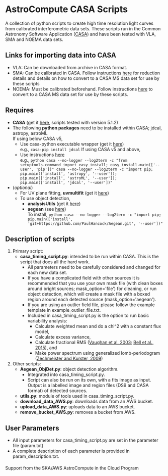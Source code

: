 # AstroCompute CASA Scripts
A collection of python scripts to create high time resolution light curves from calibrated interferometric data sets. These scripts run in the Common Astronomy Software Application ([CASA](http://casa.nrao.edu)) and have been tested with VLA, SMA and NOEMA data sets.

## Links for importing data into CASA
* VLA: Can be downloaded from archive in CASA format.
* SMA: Can be calibrated in CASA. Follow instructions [here](https://www.cfa.harvard.edu/sma/casa) for reduction details and details on how to convert to a CASA MS data set for use by these scripts
* NOEMA: Must be calibrated beforehand. Follow instructions [here](http://www.iram.fr/IRAMFR/ARC/documents/filler/casa-gildas.pdf) to convert to a CASA MS data set for use by these scripts.

## Requires
* **CASA** (get it [here](https://svn.cv.nrao.edu/casa/linux_distro/release/el6), scripts tested with version 5.1.2)
* The following **python packages** need to be installed within CASA; jdcal, astropy, astroML <br/>
If using below CASA v5,
   * Use casa-python executable wrapper (get it [here](https://github.com/radio-astro-tools/casa-python)) <br/>
   e.g., `casa-pip install jdcal`
If using CASA v5 and above,
   * Use instructions [here](http://docs.astropy.org/en/stable/install.html) <br/>
   e.g., ```python
   casa --no-logger --log2term -c "from setuptools.command import easy_install; easy_install.main(['--user', 'pip'])"
   casa --no-logger --log2term -c "import pip; pip.main(['install', 'astropy', '--user']); pip.main(['install', 'astroML', '--user']); pip.main(['install', 'jdcal', '--user'])"```
* (*optional*)
   * For UV plane fitting, **uvmultifit** (get it [here](http://nordic-alma.se/support/software-tools))
   * To use object detection,
      * **analysisUtils** (get it [here](https://casaguides.nrao.edu/index.php?title=Analysis_Utilities))
      * **aegean** (see [here](https://github.com/PaulHancock/Aegean)) <br/>
      To install, ```python
      casa --no-logger --log2term -c "import pip; pip.main(['install', 'git+https://github.com/PaulHancock/Aegean.git', '--user'])"```

## Description of scripts
1. Primary script:
   * **casa_timing_script.py**: intended to be run within CASA. This is the script that does all the hard work.
      * All parameters need to be carefully considered and changed for each new data set.
      * If you have a complicated field with other sources it is recommended that you use your own mask file (with clean boxes     around bright sources; mask_option='file') for cleaning, or run object detection, which will create a mask file with a       boxed region around each detected source (mask_option='aegean').
      * If you are using an outlier field file, please follow the example template in example_outlier_file.txt.
      * Included in casa_timing_script.py is the option to run basic variability analysis:
         * Calculate weighted mean and do a chi^2 with a constant flux model,
         * Calculate excess variance,
         * Calculate fractional RMS ([Vaughan et al. 2003](http://adsabs.harvard.edu/abs/2003MNRAS.345.1271V); [Bell et al., 2015](http://adsabs.harvard.edu/abs/2015MNRAS.450.4221B)), and
         * Make power spectrum using generalized lomb-periodogram ([Zechmeister and Kurster, 2009](http://adsabs.harvard.edu/abs/2009A%26A...496..577Z))
2. Other scripts:
   * **Aegean_ObjDet.py**: object detection algorithm.
      * Integrated into casa_timing_script.py.
      * Script can also be run on its own, with a fits image as input. Output is a labelled image and region files (DS9 and CASA format) of detected sources.
   * **utils.py**: module of tools used in casa_timing_script.py.
   * **download_data_AWS.py**: downloads data from an AWS bucket.
   * **upload_data_AWS.py**: uploads data to an AWS bucket.
   * **remove_bucket_AWS.py**: removes a bucket from AWS.

## User Parameters
* All input parameters for casa_timing_script.py are set in the parameter file (param.txt)
* A complete description of each parameter is provided in param_description.txt.

####
Support from the SKA/AWS AstroCompute in the Cloud Program
